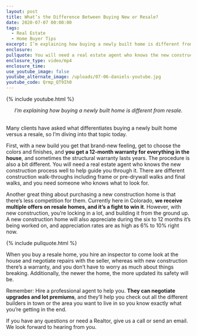 ```yaml
---
layout: post
title: What’s the Difference Between Buying New or Resale?
date: 2020-07-07 00:00:00
tags:
  - Real Estate
  - Home Buyer Tips
excerpt: I’m explaining how buying a newly built home is different from resale.
enclosure:
pullquote: You will need a real estate agent who knows the new construction process well.
enclosure_type: video/mp4
enclosure_time:
use_youtube_image: false
youtube_alternate_image: /uploads/07-06-daniels-youtube.jpg
youtube_code: Qrmp_QT9Ih0
---
```


{% include youtube.html %}

<center><em>I&rsquo;m explaining how buying a newly built home is different from resale.</em></center>

<br>Many clients have asked what differentiates buying a newly built home versus a resale, so I’m diving into that topic today.

First, with a new build you get that brand-new feeling, get to choose the colors and finishes, and **you get a 12-month warranty for everything in the house**, and sometimes the structural warranty lasts years. The procedure is also a bit different. You will need a real estate agent who knows the new construction process well to help guide you through it. There are different construction walk-throughs including frame or pre-drywall walks and final walks, and you need someone who knows what to look for.

Another great thing about purchasing a new construction home is that there’s less competition for them. Currently here in Colorado, **we receive multiple offers on resale homes, and it’s a fight to win it**. However, with new construction, you’re locking in a lot, and building it from the ground up. A new construction home will also appreciate during the six to 12 months it’s being worked on, and appreciation rates are as high as 6% to 10% right now.

{% include pullquote.html %}

When you buy a resale home, you hire an inspector to come look at the house and negotiate repairs with the seller, whereas with new construction there’s a warranty, and you don’t have to worry as much about things breaking. Additionally, the newer the home, the more updated its safety will be.

Remember: Hire a professional agent to help you. **They can negotiate upgrades and lot premiums**, and they’ll help you check out all the different builders in town or the area you want to live in so you know exactly what you’re getting in the end.

If you have any questions or need a Realtor, give us a call or send an email. We look forward to hearing from you.